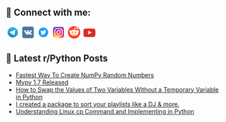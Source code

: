 ## 🔎 Connect with me:
[<img src="https://github.com/bullbesh/bullbesh/blob/main/images/Telegram.png" width="32" height="32" />](https://t.me/bullbesh)
[<img src="https://github.com/bullbesh/bullbesh/blob/main/images/VK.png" width="32" height="32" />](https://vk.com/bullbesh)
[<img src="https://github.com/bullbesh/bullbesh/blob/main/images/Twitter.png" width="32" height="32" />](https://twitter.com/bullbesh1)
[<img src="https://github.com/bullbesh/bullbesh/blob/main/images/Instagram.png" width="32" height="32" />](https://www.instagram.com/bullbesh)
[<img src="https://github.com/bullbesh/bullbesh/blob/main/images/Reddit.png" width="32" height="32" />](https://www.reddit.com/user/bullbesh)
[<img src="https://github.com/bullbesh/bullbesh/blob/main/images/YouTube.png" width="32" height="32" />](https://www.youtube.com/channel/UCtfjRs6uzgq5mfm8S06WTcg)

## 📕 Latest r/Python Posts
<!-- BLOG-POST-LIST:START -->
- [Fastest Way To Create NumPy Random Numbers](https://www.reddit.com/r/Python/comments/17sa07j/fastest_way_to_create_numpy_random_numbers/)
- [Mypy 1.7 Released](https://www.reddit.com/r/Python/comments/17s7vtb/mypy_17_released/)
- [How to Swap the Values of Two Variables Without a Temporary Variable in Python](https://www.reddit.com/r/Python/comments/17s7ol5/how_to_swap_the_values_of_two_variables_without_a/)
- [I created a package to sort your playlists like a DJ &amp; more.](https://www.reddit.com/r/Python/comments/17s6zz2/i_created_a_package_to_sort_your_playlists_like_a/)
- [Understanding Linux cp Command and Implementing in Python](https://www.reddit.com/r/Python/comments/17s540d/understanding_linux_cp_command_and_implementing/)
<!-- BLOG-POST-LIST:END -->
